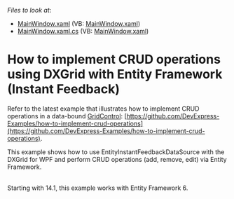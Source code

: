 <!-- default file list -->
*Files to look at*:

* [MainWindow.xaml](./CS/MainWindow.xaml) (VB: [MainWindow.xaml](./VB/MainWindow.xaml))
* [MainWindow.xaml.cs](./CS/MainWindow.xaml.cs) (VB: [MainWindow.xaml](./VB/MainWindow.xaml))
<!-- default file list end -->
# How to implement CRUD operations using DXGrid with Entity Framework (Instant Feedback)

Refer to the latest example that illustrates how to implement CRUD operations in a data-bound [GridControl](https://docs.devexpress.com/WPF/DevExpress.Xpf.Grid.GridControl): [https://github.com/DevExpress-Examples/how-to-implement-crud-operations](https://github.com/DevExpress-Examples/how-to-implement-crud-operations).

<p>This example shows how to use EntityInstantFeedbackDataSource with the DXGrid for WPF and perform CRUD operations (add, remove, edit) via Entity Framework.<br /><br /></p>
<p>Starting with 14.1, this example works with Entity Framework 6.</p>

<br/>


